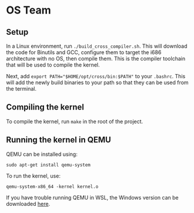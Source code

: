 # OS Team
## Setup
In a Linux environment, run `./build_cross_compiler.sh`. This will download the code for Binutils and GCC, configure them to target the i686 architecture with no OS, then compile them. This is the compiler toolchain that will be used to compile the kernel.

Next, add `export PATH="$HOME/opt/cross/bin:$PATH"` to your `.bashrc`. This will add the newly build binaries to your path so that they can be used from the terminal.

## Compiling the kernel
To compile the kernel, run `make` in the root of the project.

## Running the kernel in QEMU
QEMU can be installed using:
```
sudo apt-get install qemu-system
```
To run the kernel, use:
```
qemu-system-x86_64 -kernel kernel.o
```
If you have trouble running QEMU in WSL, the Windows version can be downloaded [here](https://www.qemu.org/download/#windows).